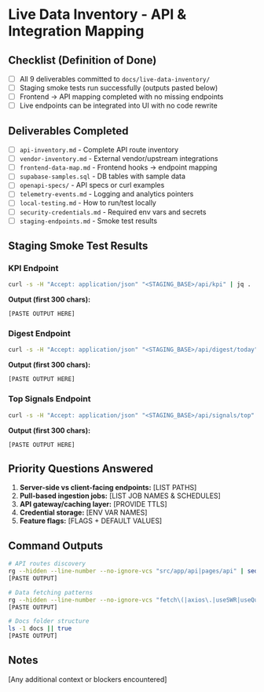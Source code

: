 # Live Data Inventory - API & Integration Mapping

## Checklist (Definition of Done)
- [ ] All 9 deliverables committed to `docs/live-data-inventory/`
- [ ] Staging smoke tests run successfully (outputs pasted below)
- [ ] Frontend → API mapping completed with no missing endpoints
- [ ] Live endpoints can be integrated into UI with no code rewrite

## Deliverables Completed
- [ ] `api-inventory.md` - Complete API route inventory
- [ ] `vendor-inventory.md` - External vendor/upstream integrations
- [ ] `frontend-data-map.md` - Frontend hooks → endpoint mapping
- [ ] `supabase-samples.sql` - DB tables with sample data
- [ ] `openapi-specs/` - API specs or curl examples
- [ ] `telemetry-events.md` - Logging and analytics pointers
- [ ] `local-testing.md` - How to run/test locally
- [ ] `security-credentials.md` - Required env vars and secrets
- [ ] `staging-endpoints.md` - Smoke test results

## Staging Smoke Test Results

### KPI Endpoint
```bash
curl -s -H "Accept: application/json" "<STAGING_BASE>/api/kpi" | jq .
```
**Output (first 300 chars):**
```
[PASTE OUTPUT HERE]
```

### Digest Endpoint
```bash
curl -s -H "Accept: application/json" "<STAGING_BASE>/api/digest/today" | jq .
```
**Output (first 300 chars):**
```
[PASTE OUTPUT HERE]
```

### Top Signals Endpoint
```bash
curl -s -H "Accept: application/json" "<STAGING_BASE>/api/signals/top" | jq .
```
**Output (first 300 chars):**
```
[PASTE OUTPUT HERE]
```

## Priority Questions Answered
1. **Server-side vs client-facing endpoints:** [LIST PATHS]
2. **Pull-based ingestion jobs:** [LIST JOB NAMES & SCHEDULES]
3. **API gateway/caching layer:** [PROVIDE TTLS]
4. **Credential storage:** [ENV VAR NAMES]
5. **Feature flags:** [FLAGS + DEFAULT VALUES]

## Command Outputs
```bash
# API routes discovery
rg --hidden --line-number --no-ignore-vcs "src/app/api|pages/api" | sed -n '1,200p'
[PASTE OUTPUT]

# Data fetching patterns
rg --hidden --line-number --no-ignore-vcs "fetch\(|axios\.|useSWR|useQuery\(|createClient\(|coingecko|alchemy|infura|quicknode|supabase" | sed -n '1,500p'
[PASTE OUTPUT]

# Docs folder structure
ls -1 docs || true
[PASTE OUTPUT]
```

## Notes
[Any additional context or blockers encountered]